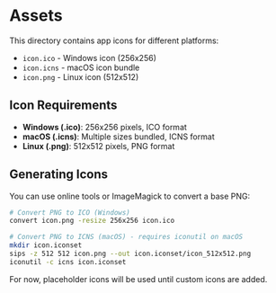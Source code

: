 # Assets

This directory contains app icons for different platforms:

- `icon.ico` - Windows icon (256x256)
- `icon.icns` - macOS icon bundle
- `icon.png` - Linux icon (512x512)

## Icon Requirements

- **Windows (.ico)**: 256x256 pixels, ICO format
- **macOS (.icns)**: Multiple sizes bundled, ICNS format
- **Linux (.png)**: 512x512 pixels, PNG format

## Generating Icons

You can use online tools or ImageMagick to convert a base PNG:

```bash
# Convert PNG to ICO (Windows)
convert icon.png -resize 256x256 icon.ico

# Convert PNG to ICNS (macOS) - requires iconutil on macOS
mkdir icon.iconset
sips -z 512 512 icon.png --out icon.iconset/icon_512x512.png
iconutil -c icns icon.iconset
```

For now, placeholder icons will be used until custom icons are added.